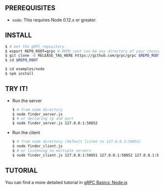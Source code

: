 PREREQUISITES
-------------

- `node`: This requires Node 0.12.x or greater.

INSTALL
-------

   ```sh
   $ # Get the gRPC repository
   $ export REPO_ROOT=grpc # REPO root can be any directory of your choice
   $ git clone -b RELEASE_TAG_HERE https://github.com/grpc/grpc $REPO_ROOT
   $ cd $REPO_ROOT

   $ cd examples/node
   $ npm install
   ```

TRY IT!
-------

 - Run the server

   ```sh
   $ # from node directory
   $ node finder_server.js
   $ # or declaring ip and port
   $ node finder_server.js 127.0.0.1:50052
   ```

 - Run the client

   ```sh
   $ # from node directory (default listen to 127.0.0.1:50051)
   $ node finder_client.js
   $ # or listening to multiple servers
   $ node finder_client.js 127.0.0.1:50051 127.0.0.1:50052 127.0.0.1:50053
   ```

TUTORIAL
--------
You can find a more detailed tutorial in [gRPC Basics: Node.js][]

[Install gRPC Node]:../../src/node
[gRPC Basics: Node.js]:https://grpc.io/docs/languages/node/basics
